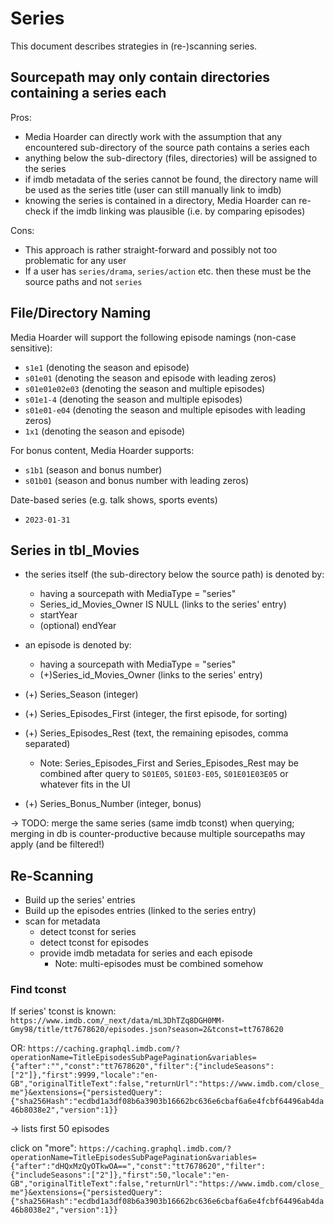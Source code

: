 # Series

This document describes strategies in (re-)scanning series.

## Sourcepath may only contain directories containing a series each

Pros:

- Media Hoarder can directly work with the assumption that any encountered sub-directory of the source path contains a series each
- anything below the sub-directory (files, directories) will be assigned to the series
- if imdb metadata of the series cannot be found, the directory name will be used as the series title (user can still manually link to imdb)
- knowing the series is contained in a directory, Media Hoarder can re-check if the imdb linking was plausible (i.e. by comparing episodes)

Cons:

- This approach is rather straight-forward and possibly not too problematic for any user
- If a user has `series/drama`, `series/action` etc. then these must be the source paths and not `series`

## File/Directory Naming

Media Hoarder will support the following episode namings (non-case sensitive):

- `s1e1` (denoting the season and episode)
- `s01e01` (denoting the season and episode with leading zeros)
- `s01e01e02e03` (denoting the season and multiple episodes)
- `s01e1-4` (denoting the season and multiple episodes)
- `s01e01-e04` (denoting the season and multiple episodes with leading zeros)
- `1x1` (denoting the season and episode)

For bonus content, Media Hoarder supports:

- `s1b1` (season and bonus number)
- `s01b01` (season and bonus number with leading zeros)

Date-based series (e.g. talk shows, sports events)

- `2023-01-31`

## Series in tbl_Movies

- the series itself (the sub-directory below the source path) is denoted by:

  - having a sourcepath with MediaType = "series"
  - Series_id_Movies_Owner IS NULL (links to the series' entry)
  - startYear
  - (optional) endYear

- an episode is denoted by:

  - having a sourcepath with MediaType = "series"
  - (+)Series_id_Movies_Owner (links to the series' entry)

- (+) Series_Season (integer)
- (+) Series_Episodes_First (integer, the first episode, for sorting)
- (+) Series_Episodes_Rest (text, the remaining episodes, comma separated)
  - Note: Series_Episodes_First and Series_Episodes_Rest may be combined after query to `S01E05`, `S01E03-E05`, `S01E01E03E05` or whatever fits in the UI
- (+) Series_Bonus_Number (integer, bonus)

-> TODO: merge the same series (same imdb tconst) when querying; merging in db is counter-productive because multiple sourcepaths may apply (and be filtered!)

## Re-Scanning

- Build up the series' entries
- Build up the episodes entries (linked to the series entry)
- scan for metadata
  - detect tconst for series
  - detect tconst for episodes
  - provide imdb metadata for series and each episode
    - Note: multi-episodes must be combined somehow

### Find tconst

If series' tconst is known: `https://www.imdb.com/_next/data/mL3DhTZq8DGH0MM-Gmy98/title/tt7678620/episodes.json?season=2&tconst=tt7678620`

OR: `https://caching.graphql.imdb.com/?operationName=TitleEpisodesSubPagePagination&variables={"after":"","const":"tt7678620","filter":{"includeSeasons":["2"]},"first":9999,"locale":"en-GB","originalTitleText":false,"returnUrl":"https://www.imdb.com/close_me"}&extensions={"persistedQuery":{"sha256Hash":"ecdbd1a3df08b6a3903b16662bc636e6cbaf6a6e4fcbf64496ab4da46b8038e2","version":1}}`

-> lists first 50 episodes

click on "more": `https://caching.graphql.imdb.com/?operationName=TitleEpisodesSubPagePagination&variables={"after":"dHQxMzQyOTkwOA==","const":"tt7678620","filter":{"includeSeasons":["2"]},"first":50,"locale":"en-GB","originalTitleText":false,"returnUrl":"https://www.imdb.com/close_me"}&extensions={"persistedQuery":{"sha256Hash":"ecdbd1a3df08b6a3903b16662bc636e6cbaf6a6e4fcbf64496ab4da46b8038e2","version":1}}`